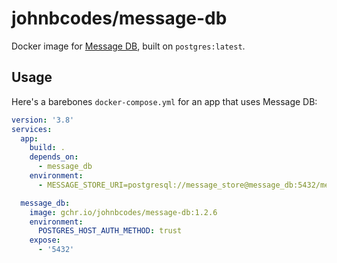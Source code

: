 # johnbcodes/message-db

Docker image for [Message DB](https://github.com/message-db/message-db), built on `postgres:latest`.

## Usage

Here's a barebones `docker-compose.yml` for an app that uses Message DB:

```yml
version: '3.8'
services:
  app:
    build: .
    depends_on:
      - message_db
    environment:
      - MESSAGE_STORE_URI=postgresql://message_store@message_db:5432/message_store

  message_db:
    image: gchr.io/johnbcodes/message-db:1.2.6
    environment:
      POSTGRES_HOST_AUTH_METHOD: trust
    expose:
      - '5432'
```
